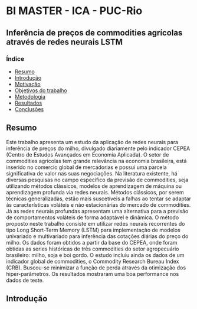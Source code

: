 # BI MASTER - ICA - PUC-Rio
## Inferência de preços de commodities agrícolas através de redes neurais LSTM

### Índice
  
- [Resumo](#resumo)
- [Introdução](#introducao)
- [Motivação](#motivacao)
- [Objetivos do trabalho](#objetivos)
- [Metodologia](#metodologia)
- [Resultados](#resultados)
- [Conclusões](#conclusoes)

<h2 id="resumo">Resumo</h2>
Este trabalho apresenta um estudo da aplicação de redes neurais para inferência de preços do milho, divulgado diariamente pelo indicador CEPEA (Centro de Estudos Avançados em Economia Aplicada). O setor de commodities agrícolas tem grande relevância na economia brasileira, está inserido no comercio global de mercadorias e possui uma parcela significativa de valor nas suas negociações. Na literatura existente, há diversas pesquisas no campo específico da previsão de commodities, seja utilizando métodos clássicos, modelos de aprendizagem de máquina ou aprendizagem profunda via redes neurais. Métodos clássicos, por serem técnicas generalizadas, estão mais suscetíveis a falhas ao tentar se adaptar às características voláteis e não estacionárias do mercado de commodities. Já as redes neurais profundas apresentam uma alternativa para a previsão de comportamentos voláteis de forma adaptável e dinâmica. O método proposto neste trabalho consiste em utilizar redes neurais recorrentes do tipo Long Short-Term Memory (LSTM) para implementação de modelos univariado e multivariado para inferência das cotações diárias do preço do milho. Os dados foram obtidos a partir da base do CEPEA, onde foram obtidas as series históricas de três commodities do setor agropecuário brasileiro: milho, soja e boi gordo. O estudo incluiu ainda os dados de um indicador global de commodities, o Commodity Research Bureau Index (CRB). Buscou-se minimizar a função de perda através da otimização dos hiper-parâmetros. Os resultados mostraram uma boa performance nos dados de teste.

<h2 id="introducao">Introdução</h2>
